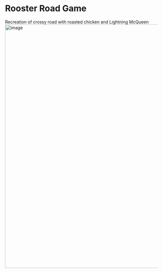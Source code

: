 # Rooster Road Game
Recreation of crossy road with roasted chicken and Lightning McQueen
<img width="802" alt="image" src="image5.png">
